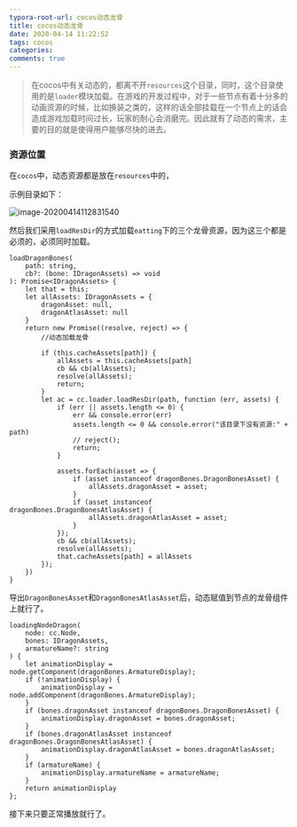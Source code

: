 ```yaml
---
typora-root-url: cocos动态龙骨
title: cocos动态龙骨
date: 2020-04-14 11:22:52
tags: cocos
categories: 
comments: true
---
```




> 在cocos中有关动态的，都离不开`resources`这个目录，同时，这个目录使用的是`loader`模块加载。在游戏的开发过程中，对于一些节点有着十分多的动画资源的时候，比如换装之类的，这样的话全部挂载在一个节点上的话会造成游戏加载时间过长，玩家的耐心会消磨完。因此就有了动态的需求，主要的目的就是使得用户能够尽快的进去。

<!--more-->

### 资源位置

在`cocos`中，动态资源都是放在`resources`中的，

示例目录如下：

![image-20200414112831540](/images/image-20200414112831540.png)

然后我们采用`loadResDir`的方式加载`eatting`下的三个龙骨资源，因为这三个都是必须的，必须同时加载。

```
loadDragonBones(
    path: string,
    cb?: (bone: IDragonAssets) => void
): Promise<IDragonAssets> {
    let that = this;
    let allAssets: IDragonAssets = {
        dragonAsset: null,
        dragonAtlasAsset: null
    }
    return new Promise((resolve, reject) => {
        //动态加载龙骨

        if (this.cacheAssets[path]) {
            allAssets = this.cacheAssets[path]
            cb && cb(allAssets);
            resolve(allAssets);
            return;
        }
        let ac = cc.loader.loadResDir(path, function (err, assets) {
            if (err || assets.length <= 0) {
                err && console.error(err)
                assets.length <= 0 && console.error("该目录下没有资源:" + path)
                // reject();
                return;
            }

            assets.forEach(asset => {
                if (asset instanceof dragonBones.DragonBonesAsset) {
                    allAssets.dragonAsset = asset;
                }
                if (asset instanceof dragonBones.DragonBonesAtlasAsset) {
                    allAssets.dragonAtlasAsset = asset;
                }
            });
            cb && cb(allAssets);
            resolve(allAssets);
            that.cacheAssets[path] = allAssets
        });
    })
}
```

导出`DragonBonesAsset`和`DragonBonesAtlasAsset`后，动态赋值到节点的龙骨组件上就行了。

```
loadingNodeDragon(
    node: cc.Node,
    bones: IDragonAssets,
    armatureName?: string
) {
    let animationDisplay = node.getComponent(dragonBones.ArmatureDisplay);
    if (!animationDisplay) {
        animationDisplay = node.addComponent(dragonBones.ArmatureDisplay);
    }
    if (bones.dragonAsset instanceof dragonBones.DragonBonesAsset) {
        animationDisplay.dragonAsset = bones.dragonAsset;
    }
    if (bones.dragonAtlasAsset instanceof dragonBones.DragonBonesAtlasAsset) {
        animationDisplay.dragonAtlasAsset = bones.dragonAtlasAsset;
    }
    if (armatureName) {
        animationDisplay.armatureName = armatureName;
    }
    return animationDisplay
};
```

接下来只要正常播放就行了。